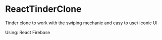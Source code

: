 # ReactTinderClone

Tinder clone to work with the swiping mechanic and easy to use/ iconic UI

Using:
React
Firebase
